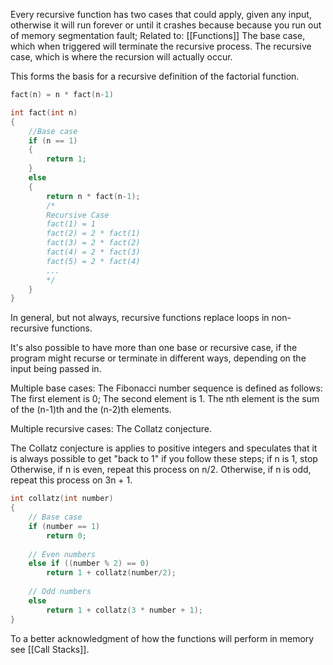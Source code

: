 Every recursive function has two cases that could apply, given any input, otherwise it will run forever or until it crashes because because you run out of memory segmentation fault;
Related to: [[Functions]]
	The base case, which when triggered will terminate the recursive process.
	The recursive case, which is where the recursion will actually occur.

This forms the basis for a recursive definition of the factorial function.

```C
fact(n) = n * fact(n-1)

int fact(int n)
{
	//Base case
	if (n == 1)
	{
		return 1;
	}
	else
	{
		return n * fact(n-1);
		/*
		Recursive Case
		fact(1) = 1
		fact(2) = 2 * fact(1)
		fact(3) = 2 * fact(2)
		fact(4) = 2 * fact(3)
		fact(5) = 2 * fact(4)
		...
		*/
	}
}
```

In general, but not always, recursive functions replace loops in non-recursive functions.

It's also possible to have more than one base or recursive case, if the program might recurse or terminate in different ways, depending on the input being passed in.

Multiple base cases: The Fibonacci number sequence is defined as follows:
	The first element is 0;
	The second element is 1.
	The nth element is the sum of the (n-1)th and the (n-2)th elements.

Multiple recursive cases: The Collatz conjecture.

The Collatz conjecture is applies to positive integers and speculates that it is always possible to get "back to 1" if you follow these steps;
	if n is 1, stop
	Otherwise, if n is even, repeat this process on n/2.
	Otherwise, if n is odd, repeat this process on 3n + 1.

```C
int collatz(int number)
{
	// Base case
	if (number == 1)
		return 0;
	
	// Even numbers
	else if ((number % 2) == 0)
		return 1 + collatz(number/2);
	
	// Odd numbers
	else
		return 1 + collatz(3 * number + 1);
}
```


To a better acknowledgment of how the functions will perform in memory see [[Call Stacks]].

